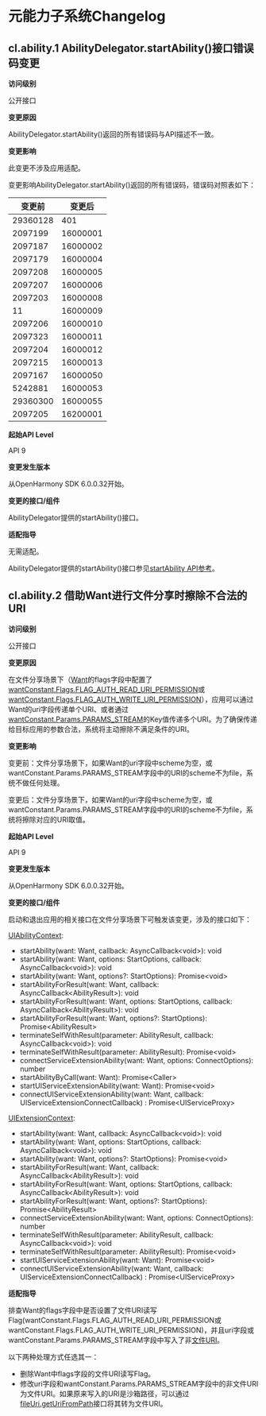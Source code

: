 # 元能力子系统Changelog

## cl.ability.1 AbilityDelegator.startAbility()接口错误码变更

**访问级别**

公开接口

**变更原因**

AbilityDelegator.startAbility()返回的所有错误码与API描述不一致。

**变更影响**

此变更不涉及应用适配。

变更影响AbilityDelegator.startAbility()返回的所有错误码，错误码对照表如下：

| 变更前    | 变更后    |
| -------- | --------  |
| 29360128 | 401       |
| 2097199  | 16000001  |
| 2097187  | 16000002  |
| 2097179  | 16000004  |
| 2097208  | 16000005  |
| 2097207  |16000006   |
| 2097203  | 16000008  |
| 11       |  16000009 |
| 2097206  | 16000010  |
| 2097323  | 16000011  |
| 2097204  | 16000012  |
| 2097215  | 16000013  |
| 2097167  | 16000050  |
| 5242881  | 16000053  |
| 29360300 | 16000055  |
| 2097205  | 16200001  |

**起始API Level**

API 9

**变更发生版本**

从OpenHarmony SDK 6.0.0.32开始。

**变更的接口/组件**

AbilityDelegator提供的startAbility()接口。

**适配指导**

无需适配。

AbilityDelegator提供的startAbility()接口参见[startAbility API参考](../../../application-dev/reference/apis-test-kit/js-apis-inner-application-abilityDelegator.md#startability9)。

## cl.ability.2 借助Want进行文件分享时擦除不合法的URI

**访问级别**

公开接口

**变更原因**

在文件分享场景下（[Want](../../../application-dev/reference/apis-ability-kit/js-apis-app-ability-want.md#want)的flags字段中配置了[wantConstant.Flags.FLAG_AUTH_READ_URI_PERMISSION](../../../application-dev/reference/apis-ability-kit/js-apis-app-ability-wantConstant.md#flags)或[wantConstant.Flags.FLAG_AUTH_WRITE_URI_PERMISSION](../../../application-dev/reference/apis-ability-kit/js-apis-app-ability-wantConstant.md#flags)），应用可以通过Want的uri字段传递单个URI、或者通过[wantConstant.Params.PARAMS_STREAM](../../../application-dev/reference/apis-ability-kit/js-apis-app-ability-wantConstant.md#params)的Key值传递多个URI。为了确保传递给目标应用的参数合法，系统将主动擦除不满足条件的URI。

**变更影响**

变更前：文件分享场景下，如果Want的uri字段中scheme为空，或wantConstant.Params.PARAMS_STREAM字段中的URI的scheme不为file，系统不做任何处理。

变更后：文件分享场景下，如果Want的uri字段中scheme为空，或wantConstant.Params.PARAMS_STREAM字段中的URI的scheme不为file，系统将擦除对应的URI取值。

**起始API Level**

API 9

**变更发生版本**

从OpenHarmony SDK 6.0.0.32开始。

**变更的接口/组件**

启动和退出应用的相关接口在文件分享场景下可触发该变更，涉及的接口如下：

[UIAbilityContext](../../../application-dev/reference/apis-ability-kit/js-apis-inner-application-uiAbilityContext.md#uiabilitycontext):
- startAbility(want: Want, callback: AsyncCallback&lt;void&gt;): void
- startAbility(want: Want, options: StartOptions, callback: AsyncCallback&lt;void&gt;): void
- startAbility(want: Want, options?: StartOptions): Promise&lt;void&gt;
- startAbilityForResult(want: Want, callback: AsyncCallback&lt;AbilityResult&gt;): void
- startAbilityForResult(want: Want, options: StartOptions, callback: AsyncCallback&lt;AbilityResult&gt;): void
- startAbilityForResult(want: Want, options?: StartOptions): Promise&lt;AbilityResult&gt;
- terminateSelfWithResult(parameter: AbilityResult, callback: AsyncCallback&lt;void&gt;): void
- terminateSelfWithResult(parameter: AbilityResult): Promise&lt;void&gt;
- connectServiceExtensionAbility(want: Want, options: ConnectOptions): number
- startAbilityByCall(want: Want): Promise&lt;Caller&gt;
- startUIServiceExtensionAbility(want: Want): Promise&lt;void&gt;
- connectUIServiceExtensionAbility(want: Want, callback: UIServiceExtensionConnectCallback) : Promise&lt;UIServiceProxy&gt;

[UIExtensionContext](../../../application-dev/reference/apis-ability-kit/js-apis-inner-application-uiExtensionContext.md#uiextensioncontext):

- startAbility(want: Want, callback: AsyncCallback&lt;void&gt;): void
- startAbility(want: Want, options: StartOptions, callback: AsyncCallback&lt;void&gt;): void
- startAbility(want: Want, options?: StartOptions): Promise&lt;void&gt;
- startAbilityForResult(want: Want, callback: AsyncCallback&lt;AbilityResult&gt;): void
- startAbilityForResult(want: Want, options: StartOptions, callback: AsyncCallback&lt;AbilityResult&gt;): void
- startAbilityForResult(want: Want, options?: StartOptions): Promise&lt;AbilityResult&gt;
- connectServiceExtensionAbility(want: Want, options: ConnectOptions): number
- terminateSelfWithResult(parameter: AbilityResult, callback: AsyncCallback&lt;void&gt;): void
- terminateSelfWithResult(parameter: AbilityResult): Promise&lt;void&gt;
- startUIServiceExtensionAbility(want: Want): Promise&lt;void&gt;
- connectUIServiceExtensionAbility(want: Want, callback: UIServiceExtensionConnectCallback) : Promise&lt;UIServiceProxy&gt;

**适配指导**

排查Want的flags字段中是否设置了文件URI读写Flag(wantConstant.Flags.FLAG_AUTH_READ_URI_PERMISSION或wantConstant.Flags.FLAG_AUTH_WRITE_URI_PERMISSION)，并且uri字段或wantConstant.Params.PARAMS_STREAM字段中写入了非[文件URI](../../../application-dev/reference/apis-core-file-kit/js-apis-file-fileuri.md#fileuri10)。

以下两种处理方式任选其一：
- 删除Want中flags字段的文件URI读写Flag。
- 修改uri字段和wantConstant.Params.PARAMS_STREAM字段中的非文件URI为文件URI。如果原来写入的URI是沙箱路径，可以通过[fileUri.getUriFromPath](../../../application-dev/reference/apis-core-file-kit/js-apis-file-fileuri.md#fileurigeturifrompath)接口将其转为文件URI。
